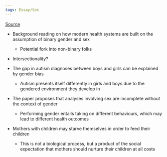 ```yaml
---
tags: Essay/Soc
---
```


[Source](https://www-sciencedirect-com.ezproxy.lib.gla.ac.uk/science/article/pii/S0277953612001712?via%3Dihub)

- Background reading on how modern health systems are built on the assumption of binary gender and sex
	- Potential fork into non-binary folks
- Intersectionality?

- The gap in autism diagnoses between boys and girls can be explained by gender bias
	- Autism presents itself differently in girls and boys due to the gendered environment they develop in
- The paper proposes that analyses involving sex are incomplete without the context of gender
	- Performing gender entails taking on different behaviours, which may lead to different health outcomes
- Mothers with children may starve themselves in order to feed their children
	- This is not a biological process, but a product of the social expectation that mothers should nurture their children at all costs
